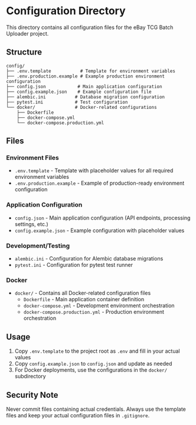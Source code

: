 # Configuration Directory

This directory contains all configuration files for the eBay TCG Batch Uploader project.

## Structure

```
config/
├── .env.template           # Template for environment variables
├── .env.production.example # Example production environment configuration
├── config.json            # Main application configuration
├── config.example.json    # Example configuration file
├── alembic.ini           # Database migration configuration
├── pytest.ini            # Test configuration
└── docker/               # Docker-related configurations
    ├── Dockerfile
    ├── docker-compose.yml
    └── docker-compose.production.yml
```

## Files

### Environment Files
- `.env.template` - Template with placeholder values for all required environment variables
- `.env.production.example` - Example of production-ready environment configuration

### Application Configuration
- `config.json` - Main application configuration (API endpoints, processing settings, etc.)
- `config.example.json` - Example configuration with placeholder values

### Development/Testing
- `alembic.ini` - Configuration for Alembic database migrations
- `pytest.ini` - Configuration for pytest test runner

### Docker
- `docker/` - Contains all Docker-related configuration files
  - `Dockerfile` - Main application container definition
  - `docker-compose.yml` - Development environment orchestration
  - `docker-compose.production.yml` - Production environment orchestration

## Usage

1. Copy `.env.template` to the project root as `.env` and fill in your actual values
2. Copy `config.example.json` to `config.json` and update as needed
3. For Docker deployments, use the configurations in the `docker/` subdirectory

## Security Note

Never commit files containing actual credentials. Always use the template files and keep your actual configuration files in `.gitignore`.